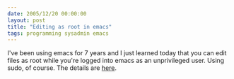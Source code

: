 ```yaml
---
date: 2005/12/20 00:00:00
layout: post
title: "Editing as root in emacs"
tags: programming sysadmin emacs
---
```


I've been using emacs for 7 years and I just learned today that you can edit files as root while you're logged into emacs as an unprivileged user. Using sudo, of course. The details are [here](http://lists.gnu.org/archive/html/emacs-wiki-discuss/2005-12/msg00014.html).
